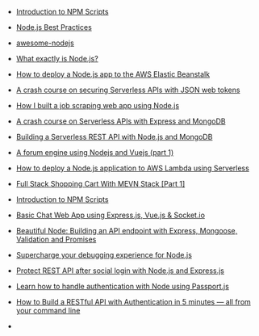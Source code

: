 - [Introduction to NPM Scripts](https://medium.freecodecamp.org/introduction-to-npm-scripts-1dbb2ae01633)

* [ Node.js Best Practices
](https://github.com/i0natan/nodebestpractices)

- [awesome-nodejs](https://github.com/sindresorhus/awesome-nodejs)

* [What exactly is Node.js?](https://medium.freecodecamp.org/what-exactly-is-node-js-ae36e97449f5)

- [How to deploy a Node.js app to the AWS Elastic Beanstalk](https://medium.freecodecamp.org/how-to-deploy-a-node-js-app-to-the-aws-elastic-beanstalk-f150899ed977)

* [A crash course on securing Serverless APIs with JSON web tokens](https://medium.freecodecamp.org/a-crash-course-on-securing-serverless-apis-with-json-web-tokens-ff657ab2f5a5)

- [How I built a job scraping web app using Node.js](https://medium.freecodecamp.org/how-i-built-a-job-scraping-web-app-using-node-js-and-indreed-7fbba124bbdc)

* [A crash course on Serverless APIs with Express and MongoDB](https://hackernoon.com/a-crash-course-on-serverless-apis-with-express-and-mongodb-77774f7730fe)

- [Building a Serverless REST API with Node.js and MongoDB](https://hackernoon.com/building-a-serverless-rest-api-with-node-js-and-mongodb-2e0ed0638f47)

* [A forum engine using Nodejs and Vuejs (part 1)](https://medium.com/@meshileya/a-forum-engine-using-nodejs-and-vuejs-10b5939ebf2e)

- [How to deploy a Node.js application to AWS Lambda using Serverless](https://hackernoon.com/how-to-deploy-a-node-js-application-to-aws-lambda-using-serverless-ae7e7ebe0996)

* [Full Stack Shopping Cart With MEVN Stack [Part 1]](https://medium.com/@jaouad_45834/full-stack-shopping-cart-with-mevn-stack-part-1-89dae1f35378)

- [Introduction to NPM Scripts](https://medium.freecodecamp.org/introduction-to-npm-scripts-1dbb2ae01633?source=bookmarks---------101---------------------)

* [Basic Chat Web App using Express.js, Vue.js & Socket.io](https://medium.com/@jaouad_45834/basic-chat-web-app-using-express-js-vue-js-socket-io-429588e841f0?source=bookmarks---------57---------------------)

- [Beautiful Node: Building an API endpoint with Express, Mongoose, Validation and Promises](https://codeburst.io/using-mongoose-validation-with-async-await-c3a9255459e1)

* [Supercharge your debugging experience for Node.js](https://codeburst.io/supercharge-your-debugging-experience-for-node-js-3f0ddfaffbb2)

- [Protect REST API after social login with Node.js and Express.js](https://medium.com/@spyna/how-really-protect-your-rest-api-after-social-login-with-node-js-3617c336ebed)

* [Learn how to handle authentication with Node using Passport.js](https://medium.freecodecamp.org/learn-how-to-handle-authentication-with-node-using-passport-js-4a56ed18e81e)

- [How to Build a RESTful API with Authentication in 5 minutes — all from your command line](https://medium.freecodecamp.org/build-restful-api-with-authentication-under-5-minutes-using-loopback-by-expressjs-no-programming-31231b8472ca)

* 